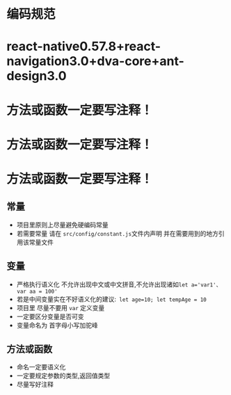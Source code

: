 # 编码规范
# react-native0.57.8+react-navigation3.0+dva-core+ant-design3.0
 # 方法或函数一定要写注释！
 # 方法或函数一定要写注释！
 # 方法或函数一定要写注释！
## 常量
 - 项目里原则上尽量避免硬编码常量
 - 若需要常量 请在 `src/config/constant.js`文件内声明 并在需要用到的地方引用该常量文件
## 变量
 - 严格执行语义化 不允许出现中文或中文拼音,不允许出现诸如`let a='var1'、var aa = 100'`
 - 若是中间变量实在不好语义化的建议:` let age=10; let tempAge = 10`
 - 项目里 尽量不要用 `var` 定义变量
 - 一定要区分变量是否可变
 - 变量命名为 首字母小写加驼峰


## 方法或函数
 - 命名一定要语义化
 - 一定要规定参数的类型,返回值类型
 - 尽量写好注释